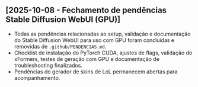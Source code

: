 ## [2025-10-08  - Fechamento de pendências Stable Diffusion WebUI (GPU)]

- Todas as pendências relacionadas ao setup, validação e documentação do Stable Diffusion WebUI para uso com GPU foram concluídas e removidas de `.github/PENDENCIAS.md`.
- Checklist de instalação do PyTorch CUDA, ajustes de flags, validação do xFormers, testes de geração com GPU e documentação de troubleshooting finalizados.
- Pendências do gerador de skins de LoL permanecem abertas para acompanhamento.
